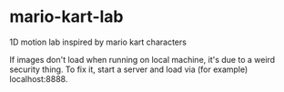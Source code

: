 # mario-kart-lab
1D motion lab inspired by mario kart characters

If images don't load when running on local machine, it's due to a weird security thing.
To fix it, start a server and load via (for example) localhost:8888.
